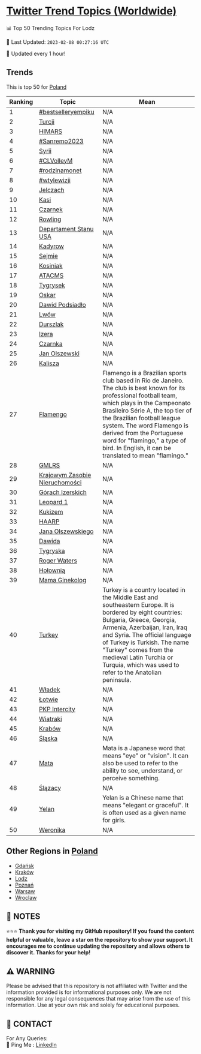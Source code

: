 [Twitter Trend Topics (Worldwide)](https://github.com/ErcinDedeoglu/Twitter-Trend-Topics)
==========


📊 Top 50 Trending Topics For Lodz

📆 Last Updated: `2023-02-08 00:27:16 UTC`

🔧 Updated every 1 hour!


## Trends

This is top 50 for [Poland](</Poland>)

| Ranking | Topic | Mean |
| ------- | ------------ | ------------ |
| 1 | [#bestselleryempiku](http://twitter.com/search?q=%23bestselleryempiku) | N/A |
| 2 | [Turcji](http://twitter.com/search?q=Turcji) | N/A |
| 3 | [HIMARS](http://twitter.com/search?q=HIMARS) | N/A |
| 4 | [#Sanremo2023](http://twitter.com/search?q=%23Sanremo2023) | N/A |
| 5 | [Syrii](http://twitter.com/search?q=Syrii) | N/A |
| 6 | [#CLVolleyM](http://twitter.com/search?q=%23CLVolleyM) | N/A |
| 7 | [#rodzinamonet](http://twitter.com/search?q=%23rodzinamonet) | N/A |
| 8 | [#wtylewizji](http://twitter.com/search?q=%23wtylewizji) | N/A |
| 9 | [Jelczach](http://twitter.com/search?q=Jelczach) | N/A |
| 10 | [Kasi](http://twitter.com/search?q=Kasi) | N/A |
| 11 | [Czarnek](http://twitter.com/search?q=Czarnek) | N/A |
| 12 | [Rowling](http://twitter.com/search?q=Rowling) | N/A |
| 13 | [Departament Stanu USA](http://twitter.com/search?q=Departament+Stanu+USA) | N/A |
| 14 | [Kadyrow](http://twitter.com/search?q=Kadyrow) | N/A |
| 15 | [Sejmie](http://twitter.com/search?q=Sejmie) | N/A |
| 16 | [Kosiniak](http://twitter.com/search?q=Kosiniak) | N/A |
| 17 | [ATACMS](http://twitter.com/search?q=ATACMS) | N/A |
| 18 | [Tygrysek](http://twitter.com/search?q=Tygrysek) | N/A |
| 19 | [Oskar](http://twitter.com/search?q=Oskar) | N/A |
| 20 | [Dawid Podsiadło](http://twitter.com/search?q=Dawid+Podsiad%c5%82o) | N/A |
| 21 | [Lwów](http://twitter.com/search?q=Lw%c3%b3w) | N/A |
| 22 | [Durszlak](http://twitter.com/search?q=Durszlak) | N/A |
| 23 | [Izera](http://twitter.com/search?q=Izera) | N/A |
| 24 | [Czarnka](http://twitter.com/search?q=Czarnka) | N/A |
| 25 | [Jan Olszewski](http://twitter.com/search?q=Jan+Olszewski) | N/A |
| 26 | [Kalisza](http://twitter.com/search?q=Kalisza) | N/A |
| 27 | [Flamengo](http://twitter.com/search?q=Flamengo) | Flamengo is a Brazilian sports club based in Rio de Janeiro. The club is best known for its professional football team, which plays in the Campeonato Brasileiro Série A, the top tier of the Brazilian football league system. The word Flamengo is derived from the Portuguese word for "flamingo," a type of bird. In English, it can be translated to mean "flamingo." |
| 28 | [GMLRS](http://twitter.com/search?q=GMLRS) | N/A |
| 29 | [Krajowym Zasobie Nieruchomości](http://twitter.com/search?q=Krajowym+Zasobie+Nieruchomo%c5%9bci) | N/A |
| 30 | [Górach Izerskich](http://twitter.com/search?q=G%c3%b3rach+Izerskich) | N/A |
| 31 | [Leopard 1](http://twitter.com/search?q=Leopard+1) | N/A |
| 32 | [Kukizem](http://twitter.com/search?q=Kukizem) | N/A |
| 33 | [HAARP](http://twitter.com/search?q=HAARP) | N/A |
| 34 | [Jana Olszewskiego](http://twitter.com/search?q=Jana+Olszewskiego) | N/A |
| 35 | [Dawida](http://twitter.com/search?q=Dawida) | N/A |
| 36 | [Tygryska](http://twitter.com/search?q=Tygryska) | N/A |
| 37 | [Roger Waters](http://twitter.com/search?q=Roger+Waters) | N/A |
| 38 | [Hołownią](http://twitter.com/search?q=Ho%c5%82owni%c4%85) | N/A |
| 39 | [Mama Ginekolog](http://twitter.com/search?q=Mama+Ginekolog) | N/A |
| 40 | [Turkey](http://twitter.com/search?q=Turkey) | Turkey is a country located in the Middle East and southeastern Europe. It is bordered by eight countries: Bulgaria, Greece, Georgia, Armenia, Azerbaijan, Iran, Iraq and Syria. The official language of Turkey is Turkish. The name "Turkey" comes from the medieval Latin Turchia or Turquia, which was used to refer to the Anatolian peninsula. |
| 41 | [Władek](http://twitter.com/search?q=W%c5%82adek) | N/A |
| 42 | [Łotwie](http://twitter.com/search?q=%c5%81otwie) | N/A |
| 43 | [PKP Intercity](http://twitter.com/search?q=PKP+Intercity) | N/A |
| 44 | [Wiatraki](http://twitter.com/search?q=Wiatraki) | N/A |
| 45 | [Krabów](http://twitter.com/search?q=Krab%c3%b3w) | N/A |
| 46 | [Śląska](http://twitter.com/search?q=%c5%9al%c4%85ska) | N/A |
| 47 | [Mata](http://twitter.com/search?q=Mata) | Mata is a Japanese word that means "eye" or "vision". It can also be used to refer to the ability to see, understand, or perceive something. |
| 48 | [Ślązacy](http://twitter.com/search?q=%c5%9al%c4%85zacy) | N/A |
| 49 | [Yelan](http://twitter.com/search?q=Yelan) | Yelan is a Chinese name that means "elegant or graceful". It is often used as a given name for girls. |
| 50 | [Weronika](http://twitter.com/search?q=Weronika) | N/A |



## Other Regions in [Poland](</Poland>)

* [Gdańsk](</Poland/Gdańsk.md>)
* [Kraków](</Poland/Kraków.md>)
* [Lodz](</Poland/Lodz.md>)
* [Poznań](</Poland/Poznań.md>)
* [Warsaw](</Poland/Warsaw.md>)
* [Wroclaw](</Poland/Wroclaw.md>)



## 📝 NOTES

⭐⭐⭐ **Thank you for visiting my GitHub repository! If you found the content helpful or valuable, leave a star on the repository to show your support. It encourages me to continue updating the repository and allows others to discover it. Thanks for your help!**


## ⚠️ WARNING

Please be advised that this repository is not affiliated with Twitter and the information provided is for informational purposes only. We are not responsible for any legal consequences that may arise from the use of this information. Use at your own risk and solely for educational purposes.


## 📨 CONTACT

 For Any Queries:  
            🏓 Ping Me : [LinkedIn](https://www.linkedin.com/in/ercindedeoglu/)

